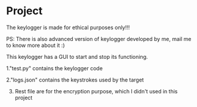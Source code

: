 # Project
The keylogger is made for ethical purposes only!!!

PS: There is also advanced version of keylogger developed by me, mail me to know more about it :)

This keylogger has a GUI to start and stop its functioning.

1."test.py" contains the keylogger code

2."logs.json" contains the keystrokes used by the target

3. Rest file are for the encryption purpose, which I didn't used in this project
